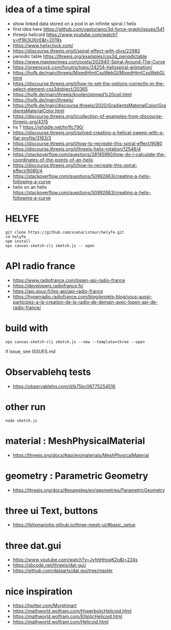 # idea of a time spiral
- show linked data stored on a pod in an infinite spiral / helix
- first idea here https://github.com/vasturiano/3d-force-graph/issues/541
- threejs helicoid https://www.youtube.com/watch?v=tf1Ki3UXjrE&t=2019s
- https://www.helixclock.com/
- https://discourse.threejs.org/t/spiral-effect-with-divs/22982
- periodic table  https://threejs.org/examples/css3d_periodictable
- https://www.mapleprimes.com/posts/202940-Spiral-Around-The-Curve
- https://greensock.com/forums/topic/24254-helixspiral-animation/
- https://hofk.de/main/threejs/MixedHtmlCssWebGl/MixedHtmlCssWebGl.html
- https://discourse.threejs.org/t/how-to-set-the-options-correctly-in-the-select-element-css3dobject/20365
- https://hofk.de/main/threejs/knoten/pinned%20coil.html
- https://hofk.de/main/threejs/
- https://hofk.de/main/discourse.threejs/2020/GradientsMaterialColor/GradientsMaterialColor.html
- https://discourse.threejs.org/t/collection-of-examples-from-discourse-threejs-org/4315
- hs ? https://jsfiddle.net/hn1fc790/
- https://discourse.threejs.org/t/solved-creating-a-helical-sweep-with-a-flat-profile/3163/3
- https://discourse.threejs.org/t/how-to-recreate-this-spiral-effect/9080
- https://discourse.threejs.org/t/threejs-helix-rotation/12548/4
- https://stackoverflow.com/questions/28195990/how-do-i-calculate-the-coordinates-of-the-points-of-an-helix
- https://discourse.threejs.org/t/how-to-recreate-this-spiral-effect/9080/4
- https://stackoverflow.com/questions/50992863/creating-a-helix-following-a-curve
-  helix on an helix https://stackoverflow.com/questions/50992863/creating-a-helix-following-a-curve




# HELYFE
```
git clone https://github.com/scenaristeur/helyfe.git
cd helyfe
npm install
npx canvas-sketch-cli sketch.js -- open
```


# API radio france
- https://www.radiofrance.com/lopen-api-radio-france
- https://developers.radiofrance.fr/
- https://api.gouv.fr/les-api/api-radio-france
- https://hyperradio.radiofrance.com/blog/projets-blog/vous-aussi-participez-a-la-creation-de-la-radio-de-demain-avec-lopen-api-de-radio-france/






# build with 

```
npx canvas-sketch-cli sketch.js --new --template=three --open

```
if issue, see ISSUES.md

# Observablehq tests
- https://observablehq.com/d/b75bc06775254516

# other run
```
node sketch.js

```

# material : MeshPhysicalMaterial
- https://threejs.org/docs/#api/en/materials/MeshPhysicalMaterial

# geometry : Parametric Geometry 
- https://threejs.org/docs/#examples/en/geometries/ParametricGeometry

# three ui Text, buttons 
- https://felixmariotto.github.io/three-mesh-ui/#basic_setup

# three dat.gui
- https://www.youtube.com/watch?v=JyhhHhoqK2o&t=224s
- https://sbcode.net/threejs/dat-gui/
- https://github.com/dataarts/dat.gui/tree/master




# nice inspiration 
- https://twitter.com/Morphinart
- https://mathworld.wolfram.com/HyperbolicHelicoid.html
- https://mathworld.wolfram.com/EllipticHelicoid.html
- https://mathworld.wolfram.com/Helicoid.html
